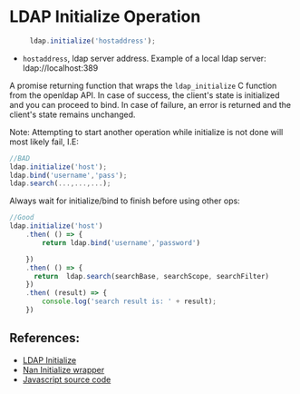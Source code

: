 # LDAP Initialize Operation

```javascript
     ldap.initialize('hostaddress');
```
* `hostaddress`, ldap server address. Example of a local ldap server: 
                ldap://localhost:389


A promise returning function that wraps the `ldap_initialize` C function from the openldap API.
In case of success, the client's state is initialized and you can proceed to bind. In case of failure, an error is returned and the client's state remains unchanged.

Note:  Attempting to start another operation while initialize is not done will most likely fail, I.E:
```javascript
//BAD
ldap.initialize('host');
ldap.bind('username','pass');
ldap.search(...,...,...);
```

Always wait for initialize/bind to finish before using other ops:

```javascript
//Good
ldap.initialize('host')
    .then( () => {
        return ldap.bind('username','password')

    })
    .then( () => {
      return  ldap.search(searchBase, searchScope, searchFilter)
    })
    .then( (result) => {
        console.log('search result is: ' + result);
    })
```


##  References:

* [LDAP Initialize](https://linux.die.net/man/3/ldap_initialize)
* [Nan Initialize wrapper ](../src/binding.cc)
* [Javascript source code](../../libs/ldap_async_wrap.js)


